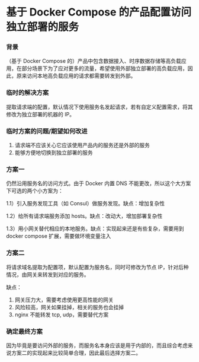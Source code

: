 # 基于 Docker Compose 的产品配置访问独立部署的服务

### 背景

（基于 Docker Compose 的）产品中包含数据接入、时序数据存储等高负载应用，在部分场景下为了应对更多的流量，希望使用外部独立部署的高负载应用，因此，原来访问本地高负载应用的请求都需要转发到外部。

### 临时的解决方案

提取请求端的配置，默认情况下使用服务名发起请求，若有自定义配置需求，将其修改为独立部署的机器的 IP。

### 临时方案的问题/期望如何改进

1. 请求端不应该关心它应该使用产品内的服务还是外部的服务
2. 能够方便地切换到独立部署的服务

### 方案一

仍然沿用服务名的访问方式。由于 Docker 内置 DNS 不能更改，所以这个大方案下可选的两个小方案为：

1.1）引入服务发现工具（如 Consul）做服务发现。缺点：增加复杂性

1.2）给所有请求端服务添加 hosts。缺点：改动大，增加部署复杂性

1.3）用小网关替代相应的本地服务。缺点：实现起来还是有些复杂，需要用到 docker compose 扩展，需要做环境变量注入

### 方案二

将请求域名提取为配置项，默认配置为服务名，同时可修改为节点 IP，针对后种情况，由网关来转发到对应的服务。

缺点：

1. 网关压力大，需要考虑使用更高性能的网关
2. 风险较高，网关如果挂掉，相关的服务也会挂掉
3. nginx 不能转发 tcp, udp，需要替代方案

### 确定最终方案

因为毕竟是要访问外部的服务，而服务名本身应该是用于内部的，而且综合考虑来说方案二的实现起来比较简单合理，因此最后选择方案二。
